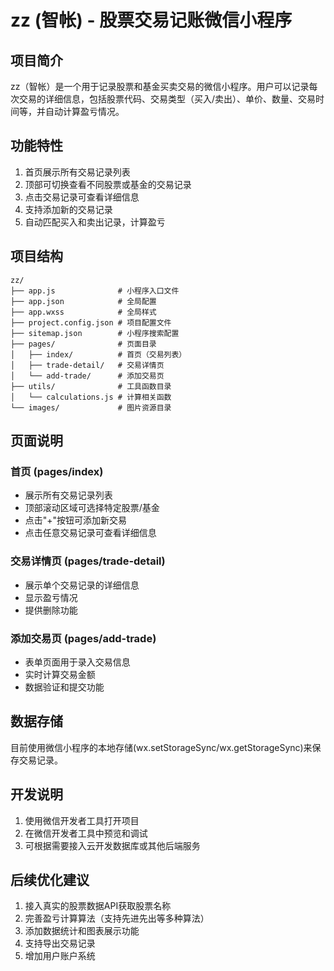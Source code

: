 # zz (智帐) - 股票交易记账微信小程序

## 项目简介
zz（智帐）是一个用于记录股票和基金买卖交易的微信小程序。用户可以记录每次交易的详细信息，包括股票代码、交易类型（买入/卖出）、单价、数量、交易时间等，并自动计算盈亏情况。

## 功能特性
1. 首页展示所有交易记录列表
2. 顶部可切换查看不同股票或基金的交易记录
3. 点击交易记录可查看详细信息
4. 支持添加新的交易记录
5. 自动匹配买入和卖出记录，计算盈亏

## 项目结构
```
zz/
├── app.js              # 小程序入口文件
├── app.json            # 全局配置
├── app.wxss            # 全局样式
├── project.config.json # 项目配置文件
├── sitemap.json        # 小程序搜索配置
├── pages/              # 页面目录
│   ├── index/          # 首页（交易列表）
│   ├── trade-detail/   # 交易详情页
│   └── add-trade/      # 添加交易页
├── utils/              # 工具函数目录
│   └── calculations.js # 计算相关函数
└── images/             # 图片资源目录
```

## 页面说明

### 首页 (pages/index)
- 展示所有交易记录列表
- 顶部滚动区域可选择特定股票/基金
- 点击"+"按钮可添加新交易
- 点击任意交易记录可查看详细信息

### 交易详情页 (pages/trade-detail)
- 展示单个交易记录的详细信息
- 显示盈亏情况
- 提供删除功能

### 添加交易页 (pages/add-trade)
- 表单页面用于录入交易信息
- 实时计算交易金额
- 数据验证和提交功能

## 数据存储
目前使用微信小程序的本地存储(wx.setStorageSync/wx.getStorageSync)来保存交易记录。

## 开发说明
1. 使用微信开发者工具打开项目
2. 在微信开发者工具中预览和调试
3. 可根据需要接入云开发数据库或其他后端服务

## 后续优化建议
1. 接入真实的股票数据API获取股票名称
2. 完善盈亏计算算法（支持先进先出等多种算法）
3. 添加数据统计和图表展示功能
4. 支持导出交易记录
5. 增加用户账户系统